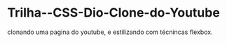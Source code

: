 # Trilha--CSS-Dio-Clone-do-Youtube
clonando uma pagina do youtube, e estilizando com técnincas flexbox.
